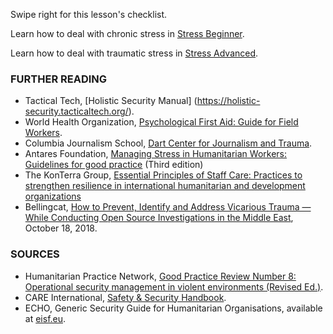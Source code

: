 [Title]: # (What now?)
[Order]: # (14)

Swipe right for this lesson's checklist.

Learn how to deal with chronic stress in [Stress Beginner](umbrella://lesson/stress/0).

Learn how to deal with traumatic stress in [Stress Advanced](umbrella://lesson/stress/1).

### FURTHER READING

*	Tactical Tech, [Holistic Security Manual] (https://holistic-security.tacticaltech.org/).
*	World Health Organization, [Psychological First Aid: Guide for Field Workers](http://apps.who.int/iris/bitstream/handle/10665/44615/9789241548205_eng.pdf;jsessionid=4E126E43D802F7A9743DF8B4ECAA8FD2?sequence=1).  
*	Columbia Journalism School, [Dart Center for Journalism and Trauma](https://dartcenter.org/).
*	Antares Foundation, [Managing Stress in Humanitarian Workers: Guidelines for good practice](https://www.antaresfoundation.org/filestore/si/1164337/1/1167964/managing_stress_in_humanitarian_aid_workers_guidelines_for_good_practice.pdf) (Third edition) 
*	The KonTerra Group, [Essential Principles of Staff Care: Practices to strengthen resilience in international humanitarian and development organizations](http://www.konterragroup.net/admin/wp-content/uploads/2017/03/Essential-Principles-of-Staff-Care-FINAL.pdf)
* Bellingcat, [How to Prevent, Identify and Address Vicarious Trauma — While Conducting Open Source Investigations in the Middle East](https://www.bellingcat.com/resources/how-tos/2018/10/18/prevent-identify-address-vicarious-trauma-conducting-open-source-investigations-middle-east/), October 18, 2018.

### SOURCES

*   Humanitarian Practice Network, [Good Practice Review Number 8: Operational security management in violent environments (Revised Ed.)](http://odihpn.org/wp-content/uploads/2010/11/GPR_8_revised2.pdf).
*   CARE International, [Safety & Security Handbook](https://www.eisf.eu/wp-content/uploads/2014/09/0614-Macpherson-2004-CARE-International-Safety-and-Security-Handbook.pdf).
*   ECHO, Generic Security Guide for Humanitarian Organisations, available at [eisf.eu](https://www.eisf.eu/library/generic-security-guide-for-humanitarian-organisations/).
